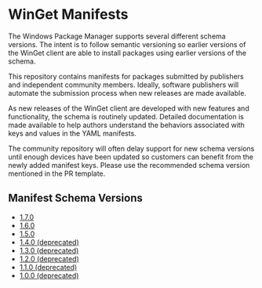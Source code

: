 # WinGet Manifests
The Windows Package Manager supports several different schema versions. The intent is to follow semantic versioning so earlier versions of the WinGet client are able to install packages using earlier versions of the schema.

This repository contains manifests for packages submitted by publishers and independent community members. Ideally, software publishers will automate the submission process when new releases are made available.

As new releases of the WinGet client are developed with new features and functionality, the schema is routinely updated. Detailed documentation is made available to help authors understand the behaviors associated with keys and values in the YAML manifests.

The community repository will often delay support for new schema versions until enough devices have been updated so customers can benefit from the newly added manifest keys. Please use the recommended schema version mentioned in the PR template.

## Manifest Schema Versions
* [1.7.0](schema/1.7.0/README.md)
* [1.6.0](schema/1.6.0/README.md)
* [1.5.0](schema/1.5.0/README.md)
* [1.4.0 (deprecated)](schema/1.4.0/README.md)
* [1.3.0 (deprecated)](schema/1.3.0/README.md)
* [1.2.0 (deprecated)](schema/1.2.0/README.md)
* [1.1.0 (deprecated)](schema/1.1.0/README.md)
* [1.0.0 (deprecated)](schema/1.0.0/README.md)
